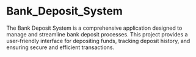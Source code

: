 # Bank_Deposit_System
The Bank Deposit System is a comprehensive application designed to manage and streamline bank deposit processes. This project provides a user-friendly interface for depositing funds, tracking deposit history, and ensuring secure and efficient transactions.
